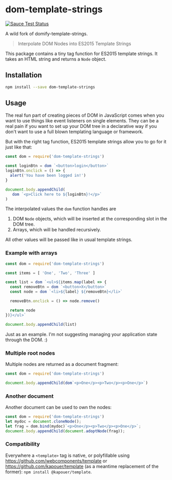 # dom-template-strings

[![Sauce Test Status](https://saucelabs.com/browser-matrix/kapouer+dom-template-strings.svg)](https://saucelabs.com/u/kapouer+dom-template-strings)

A wild fork of domify-template-strings.

> Interpolate DOM Nodes into ES2015 Template Strings

This package contains a tiny tag function for ES2015 template strings. It takes an HTML string and returns a `Node` object.

## Installation
```bash
npm install --save dom-template-strings
```

## Usage
The real fun part of creating pieces of DOM in JavaScript comes when you want to use things like event listeners on single elements. They can be a real pain if you want to set up your DOM tree in a declarative way if you don't want to use a full blown templating language or framework.

But with the right tag function, ES2015 template strings allow you to go for it just like that:

```javascript
const dom = require('dom-template-strings')

const loginBtn = dom `<button>login</button>`
loginBtn.onclick = () => {
  alert('You have been logged in!')
}

document.body.appendChild(
   dom `<p>Click here to ${loginBtn}!</p>`
)
```

The interpolated values the `dom` function handles are

1. DOM `Node` objects, which will be inserted at the corresponding slot in the DOM tree.
2. Arrays, which will be handled recursively.

All other values will be passed like in usual template strings.

### Example with arrays

```javascript
const dom = require('dom-template-strings')

const items = [ 'One', 'Two', 'Three' ]

const list = dom `<ul>${items.map(label => {
  const removeBtn = dom `<button>X</button>`
  const node = dom `<li>${label} ${removeBtn}</li>`

  removeBtn.onclick = () => node.remove()

  return node
})}</ul>`

document.body.appendChild(list)
```

Just as an example. I'm not suggesting managing your application state through the DOM. :)

### Multiple root nodes

Multiple nodes are returned as a document fragment:

```javascript
const dom = require('dom-template-strings')

document.body.appendChild(dom`<p>One</p><p>Two</p><p>One</p>`)
```

### Another document

Another document can be used to own the nodes:

```javascript
const dom = require('dom-template-strings')
let mydoc = document.cloneNode();
let frag = dom.bind(mydoc)`<p>One</p><p>Two</p><p>One</p>`;
document.body.appendChild(document.adoptNode(frag));
```

### Compatibility

Everywhere a `<template>` tag is native, or polyfillable using
https://github.com/webcomponents/template
or
https://github.com/kapouer/template (as a meantime replacement of the former):
`npm install @kapouer/template`.


